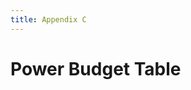 ```yaml
---
title: Appendix C
---
```


# Power Budget Table 
<object data = "Power Budget.xlsx - Power Budget.pdf" width = "1000" height = "1000" type='application/pdf'>
